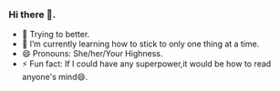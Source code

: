 ### Hi there 👋.

- 🔭 Trying to better.
- 🌱 I’m currently learning how to stick to only one thing at a time.
- 😄 Pronouns: She/her/Your Highness.
- ⚡ Fun fact: If I could have any superpower,it would be how to read anyone's mind😄.
